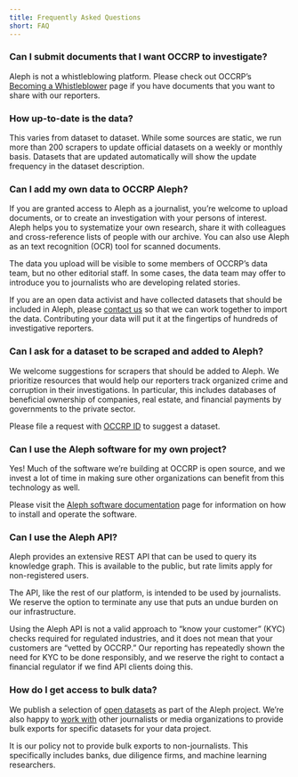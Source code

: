 ```yaml
---
title: Frequently Asked Questions
short: FAQ
---
```


### Can I submit documents that I want OCCRP to investigate?

Aleph is not a whistleblowing platform. Please check out OCCRP’s [Becoming a Whistleblower](https://www.occrp.org/en/become-a-whistleblower/) page if you have documents that you want to share with our reporters.

### How up-to-date is the data?

This varies from dataset to dataset. While some sources are static, we run more than 200 scrapers to update official datasets on a weekly or monthly basis. Datasets that are updated automatically will show the update frequency in the dataset description.

### Can I add my own data to OCCRP Aleph?

If you are granted access to Aleph as a journalist, you’re welcome to upload documents, or to create an investigation with your persons of interest. Aleph helps you to systematize your own research, share it with colleagues and cross-reference lists of people with our archive. You can also use Aleph as an text recognition (OCR) tool for scanned documents. 

The data you upload will be visible to some members of OCCRP’s data team, but no other editorial staff. In some cases, the data team may offer to introduce you to journalists who are developing related stories.

If you are an open data activist and have collected datasets that should be included in Aleph, please [contact us](https://requests.occrp.org/datadesk) so that we can work together to import the data. Contributing your data will put it at the fingertips of hundreds of investigative reporters.

### Can I ask for a dataset to be scraped and added to Aleph?

We welcome suggestions for scrapers that should be added to Aleph. We prioritize resources that would help our reporters track organized crime and corruption in their investigations. In particular, this includes databases of beneficial ownership of companies, real estate, and financial payments by governments to the private sector.

Please file a request with [OCCRP ID](https://id.occrp.org) to suggest a dataset.

### Can I use the Aleph software for my own project?

Yes! Much of the software we’re building at OCCRP is open source, and we invest a lot of time in making sure other organizations can benefit from this technology as well.

Please visit the [Aleph software documentation](https://docs.alephdata.org/developers/installation) page for information on how to install and operate the software.

### Can I use the Aleph API?

Aleph provides an extensive REST API that can be used to query its knowledge graph. This is available to the public, but rate limits apply for non-registered users.

The API, like the rest of our platform, is intended to be used by journalists. We reserve the option to terminate any use that puts an undue burden on our infrastructure.

Using the Aleph API is not a valid approach to “know your customer” (KYC) checks required for regulated industries, and it does not mean that your customers are “vetted by OCCRP.” Our reporting has repeatedly shown the need for KYC to be done responsibly, and we reserve the right to contact a financial regulator if we find API clients doing this.

### How do I get access to bulk data?

We publish a selection of [open datasets](https://docs.alephdata.org/data-commons/sanctions) as part of the Aleph project. We’re also happy to [work with](https://requests.occrp.org/datadesk) other journalists or media organizations to provide bulk exports for specific datasets for your data project.

It is our policy not to provide bulk exports to non-journalists. This specifically includes banks, due diligence firms, and machine learning researchers.
